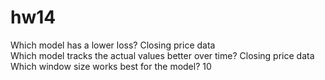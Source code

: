 # hw14
Which model has a lower loss? Closing price data</br>
Which model tracks the actual values better over time? Closing price data </br>
Which window size works best for the model? 10
